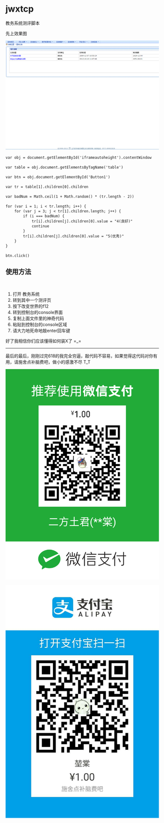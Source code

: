 # jwxtcp
教务系统测评脚本

先上效果图

![效果图](https://github.com/kunkuntang/jwxtcp/raw/master/readme.gif)

```
var obj = document.getElementById('iframeautoheight').contentWindow

var table = obj.document.getElementsByTagName('table')

var btn = obj.document.getElementById('Button1')

var tr = table[1].children[0].children

var badNum = Math.ceil(1 + Math.random() * (tr.length - 2))

for (var i = 1; i < tr.length; i++) {
    for (var j = 3; j < tr[1].children.length; j++) {
        if (i === badNum) {
            tr[i].children[j].children[0].value = "4(良好)"
            continue
        }
        tr[i].children[j].children[0].value = "5(优秀)"
    }
}

btn.click()
```

## 使用方法
 
 1. 打开 教务系统
 2. 转到其中一个测评页
 3. 按下改变世界的f12
 4. 转到控制台的console界面
 5. 复制上面文件里的神奇代码
 6. 粘贴到控制台的console区域
 7. 请大力地死命地敲enter回车键
 
好了我相信你们应该懂得如何装X了 =_=

_ _ _

最后的最后，刚刚过完618的我完全穷逼，敲代码不容易，如果觉得这代码对你有用，请施舍点补脑费吧，做小的感激不尽 T_T

![](https://github.com/kunkuntang/jwxtcp/raw/master/wechat_pay.jpg)

![](https://github.com/kunkuntang/jwxtcp/raw/master/aliy_pay.jpg)	

